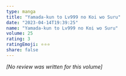 ```yaml
---
type: manga
title: "Yamada-kun to Lv999 no Koi wo Suru"
date: "2023-04-14T19:39:25"
name: "Yamada-kun to Lv999 no Koi wo Suru"
volume: 25
rating: 3
ratingEmoji: ⭐️⭐️⭐️
share: false
---
```


*[No review was written for this volume]*
